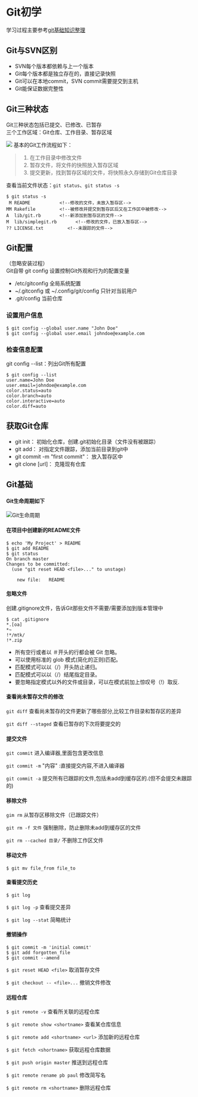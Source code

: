 # Git初学
 学习过程主要参考[git基础知识整理](https://www.shiyanlou.com/questions/2999)

## Git与SVN区别
* SVN每个版本都依赖与上一个版本
* Git每个版本都是独立存在的，直接记录快照
* Git可以在本地commit，SVN commit需要提交到主机
* Git能保证数据完整性

## Git三种状态
Git三种状态包括已提交、已修改、已暂存<br/>
三个工作区域：Git仓库、工作目录、暂存区域

![](https://git-scm.com/book/en/v2/images/areas.png)
基本的Git工作流程如下：<br/>
>1. 在工作目录中修改文件
>2. 暂存文件，将文件的快照放入暂存区域
>3. 提交更新，找到暂存区域的文件，将快照永久存储到Git仓库目录 

查看当前文件状态：`git status`、`git status -s`

```
$ git status -s
 M README			<!--修改的文件，未放入暂存区-->
MM Rakefile			<!--被修改并提交到暂存区后又在工作区中被修改-->
A  lib/git.rb       <!--新添加到暂存区的文件-->
M  lib/simplegit.rb       <!--修改的文件，已放入暂存区-->
?? LICENSE.txt         <!--未跟踪的文件-->
```
## Git配置

（忽略安装过程）<br/>
Git自带 git config 设置控制Git外观和行为的配置变量<br/>

* /etc/gitconfig 全局系统配置
* ~/.gitconfig 或 ~/.config/git/config 只针对当前用户
* .git/config 当前仓库

### 设置用户信息
```
$ git config --global user.name "John Doe"
$ git config --global user.email johndoe@example.com
```
### 检查信息配置
git config --list：列出Git所有配置

```
$ git config --list
user.name=John Doe
user.email=johndoe@example.com
color.status=auto
color.branch=auto
color.interactive=auto
color.diff=auto
```

## 获取Git仓库

* git init： 初始化仓库，创建.git初始化目录（文件没有被跟踪）
* git add： 对指定文件跟踪，添加当前目录到git中
* git commit -m "first commit"： 放入暂存区中
* git clone [url]： 克隆现有仓库

## Git基础
#### Git生命周期如下

![Git生命周期](https://git-scm.com/book/en/v2/images/lifecycle.png)

#### 在项目中创建新的README文件

```
$ echo 'My Project' > README
$ git add README
$ git status
On branch master
Changes to be committed:
  (use "git reset HEAD <file>..." to unstage)

    new file:   README
```

#### 忽略文件
创建.gitignore文件，告诉Git那些文件不需要/需要添加到版本管理中

```
$ cat .gitignore
*.[oa]
*~
!*/mtk/
!*.zip
```

* 所有空行或者以 ＃开头的行都会被 Git 忽略。
* 可以使用标准的 glob 模式(简化的正则)匹配。
* 匹配模式可以以（/）开头防止递归。
* 匹配模式可以以（/）结尾指定目录。
* 要忽略指定模式以外的文件或目录，可以在模式前加上惊叹号（!）取反.

#### 查看尚未暂存文件的修改

`git diff` 查看尚未暂存的文件更新了哪些部分,比较工作目录和暂存区的差异

`git diff --staged` 查看已暂存的下次将要提交的

#### 提交文件

`git commit`  进入编译器,里面包含更改信息

`git commit -m` "内容" :直接提交内容,不进入编译器

`git commit -a` 提交所有已跟踪的文件,包括未add到缓存区的.(但不会提交未跟踪的)

#### 移除文件
`gim rm` 从暂存区移除文件（已跟踪文件）

`git rm -f 文件` 强制删除，防止删除未add到缓存区的文件

`git rm --cached 目录/` 不删除工作区文件

#### 移动文件

`$ git mv file_from file_to`

#### 查看提交历史

`$ git log`

`$ git log -p` 查看提交差异

`$ git log --stat` 简略统计

#### 撤销操作

```
$ git commit -m 'initial commit'
$ git add forgotten_file
$ git commit --amend
```

`$ git reset HEAD <file>` 取消暂存文件

`$ git checkout -- <file>...` 撤销文件修改

#### 远程仓库

`$ git remote -v` 查看所关联的远程仓库

`$ git remote show <shortname>` 查看某仓库信息

`$ git remote add <shortname> <url>` 添加新的远程仓库

`$ git fetch <shortname>` 获取远程仓库数据

`$ git push origin master` 推送到远程仓库

`$ git remote rename pb paul` 修改简写名

`$ git remote rm <shortname>` 删除远程仓库






